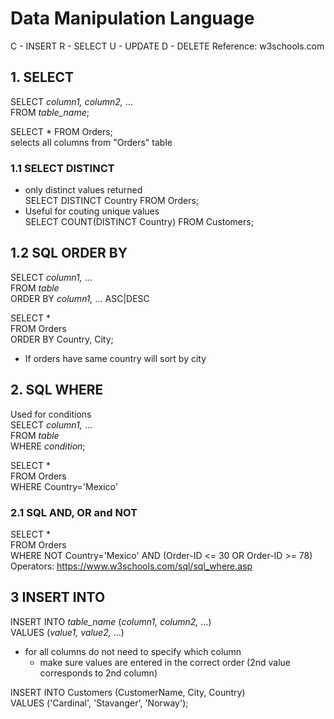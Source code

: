 # Data Manipulation Language
C - INSERT
R - SELECT
U - UPDATE
D - DELETE
Reference: w3schools.com
## 1. SELECT
SELECT *column1, column2,* ...  
FROM *table_name*;

SELECT * FROM Orders;  
selects all columns from "Orders" table

### 1.1 SELECT DISTINCT
* only distinct values returned  
SELECT DISTINCT Country 
FROM Orders;
* Useful for couting unique values  
SELECT COUNT(DISTINCT Country) FROM Customers;
## 1.2 SQL ORDER BY
SELECT *column1,* ...  
FROM *table*  
ORDER BY *column1,* ... ASC|DESC

SELECT *   
FROM Orders  
ORDER BY Country, City;
* If orders have same country will sort by city
## 2. SQL WHERE
Used for conditions  
SELECT *column1,* ...  
FROM *table*  
WHERE *condition*;  

SELECT *  
FROM Orders  
WHERE Country='Mexico'
### 2.1 SQL AND, OR and NOT
SELECT *  
FROM Orders  
WHERE NOT Country='Mexico' AND (Order-ID <= 30 OR Order-ID >= 78)  
Operators: https://www.w3schools.com/sql/sql_where.asp

## 3 INSERT INTO
INSERT INTO *table_name* (*column1, column2,* ...)  
VALUES (*value1, value2,* ...)
* for all columns do not need to specify which column
  * make sure values are entered in the correct order (2nd value corresponds to 2nd column)  
  
INSERT INTO Customers (CustomerName, City, Country)  
VALUES ('Cardinal', 'Stavanger', 'Norway');  

